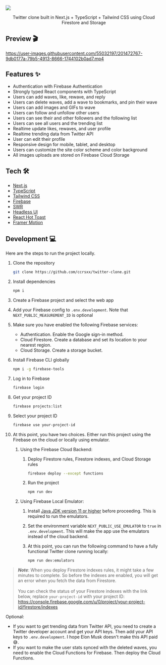 <br />

![](/.github/assets/presentation.png)

<p align="center">
  Twitter clone built in Next.js + TypeScript + Tailwind CSS using Cloud Firestore and Storage
</p>

## Preview 🎬

https://user-images.githubusercontent.com/55032197/201472767-9db0177a-79b5-4913-8666-1744102b0ad7.mp4

## Features ✨

- Authentication with Firebase Authentication
- Strongly typed React components with TypeScript
- Users can add waves, like, rewave, and reply
- Users can delete waves, add a wave to bookmarks, and pin their wave
- Users can add images and GIFs to wave
- Users can follow and unfollow other users
- Users can see their and other followers and the following list
- Users can see all users and the trending list
- Realtime update likes, rewaves, and user profile
- Realtime trending data from Twitter API
- User can edit their profile
- Responsive design for mobile, tablet, and desktop
- Users can customize the site color scheme and color background
- All images uploads are stored on Firebase Cloud Storage

## Tech 🛠

- [Next.js](https://nextjs.org)
- [TypeScript](https://www.typescriptlang.org)
- [Tailwind CSS](https://tailwindcss.com)
- [Firebase](https://firebase.google.com)
- [SWR](https://swr.vercel.app)
- [Headless UI](https://headlessui.com)
- [React Hot Toast](https://react-hot-toast.com)
- [Framer Motion](https://framer.com)

## Development 💻

Here are the steps to run the project locally.

1. Clone the repository

   ```bash
   git clone https://github.com/ccrsxx/twitter-clone.git
   ```

1. Install dependencies

   ```bash
   npm i
   ```

1. Create a Firebase project and select the web app

1. Add your Firebase config to `.env.development`. Note that `NEXT_PUBLIC_MEASUREMENT_ID` is optional

1. Make sure you have enabled the following Firebase services:

   - Authentication. Enable the Google sign-in method.
   - Cloud Firestore. Create a database and set its location to your nearest region.
   - Cloud Storage. Create a storage bucket.

1. Install Firebase CLI globally

   ```bash
   npm i -g firebase-tools
   ```

1. Log in to Firebase

   ```bash
   firebase login
   ```

1. Get your project ID

   ```bash
   firebase projects:list
   ```

1. Select your project ID

   ```bash
   firebase use your-project-id
   ```

1. At this point, you have two choices. Either run this project using the Firebase on the cloud or locally using emulator.

   1. Using the Firebase Cloud Backend:

      1. Deploy Firestore rules, Firestore indexes, and Cloud Storage rules

         ```bash
         firebase deploy --except functions
         ```

      1. Run the project

         ```bash
         npm run dev
         ```

   1. Using Firebase Local Emulator:

      1. Install [Java JDK version 11 or higher](https://jdk.java.net/) before proceeding. This is required to run the emulators.

      1. Set the environment variable `NEXT_PUBLIC_USE_EMULATOR` to `true` in `.env.development`. This will make the app use the emulators instead of the cloud backend.

      1. At this point, you can run the following command to have a fully functional Twitter clone running locally:

         ```bash
         npm run dev:emulators
         ```

> **_Note_**: When you deploy Firestore indexes rules, it might take a few minutes to complete. So before the indexes are enabled, you will get an error when you fetch the data from Firestore.<br><br>You can check the status of your Firestore indexes with the link below, replace `your-project-id` with your project ID: https://console.firebase.google.com/u/0/project/your-project-id/firestore/indexes

Optional:

- If you want to get trending data from Twitter API, you need to create a Twitter developer account and get your API keys. Then add your API keys to `.env.development`. I hope Elon Musk doesn't make this API paid 😅.
- If you want to make the user stats synced with the deleted waves, you need to enable the Cloud Functions for Firebase. Then deploy the Cloud Functions.
